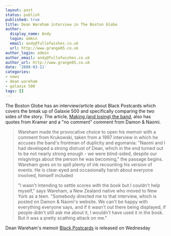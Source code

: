 ```yaml
---
layout: post
status: publish
published: true
title: Dean Wareham interview in The Boston Globe
author:
  display_name: Andy
  login: admin
  email: andy@fullofwishes.co.uk
  url: http://www.grange85.co.uk
author_login: admin
author_email: andy@fullofwishes.co.uk
author_url: http://www.grange85.co.uk
date: '2008-03-11'
categories:
- news
- dean wareham
- galaxie 500
tags: []
---
```

<p>The Boston Globe has an interview/article about Black Postcards which covers the break up of Galaxie 500 and specifically comparing the two sides of the story. The article, <a href="http://www.boston.com/ae/books/articles/2008/03/08/making_and_losing_the_band/?page=2">Making (and losing) the band</a>, also has quotes from Kramer and a "no comment" comment from Damon & Naomi. </p>
<blockquote><p>Wareham made the provocative choice to open his memoir with a comment from Krukowski, taken from a 1997 interview in which he accuses the band's frontman of duplicity and egomania: "Naomi and I had developed a strong distrust of Dean, which in the end turned out to be not nearly strong enough - we were blind-sided, despite our misgivings about the person he was becoming," the passage begins. Wareham goes on to spill plenty of ink recounting his version of events. He is clear-eyed and occasionally harsh about everyone involved, himself included</p>
<p>"I wasn't intending to settle scores with the book but I couldn't help myself," says Wareham, a New Zealand native who moved to New York as a teen. "Somebody directed me to that interview, which is posted on Damon & Naomi's website. We can't be happy with everything everyone says, and if it wasn't out there being displayed, if people didn't still ask me about it, I wouldn't have used it in the book. But it was a pretty scathing attack on me."</p></blockquote>
<p>Dean Wareham's memoir <a href="http://www.amazon.com/dp/1594201552?tag=aheadfullofwi-20&camp=14573&creative=327641&linkCode=as1&creativeASIN=1594201552&adid=18P2XSZHT42QCEZ9RQPG&">Black Postcards</a> is released on Wednesday</p>
